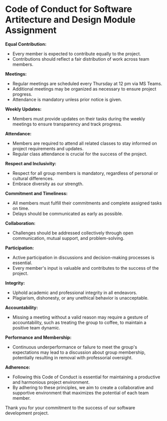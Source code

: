 # Code of Conduct for Software Artitecture and Design Module Assignment

**Equal Contribution:**

* Every member is expected to contribute equally to the project.
* Contributions should reflect a fair distribution of work across team members.

**Meetings:**

* Regular meetings are scheduled every Thursday at 12 pm via MS Teams.
* Additional meetings may be organized as necessary to ensure project progress.
* Attendance is mandatory unless prior notice is given.

**Weekly Updates:**

* Members must provide updates on their tasks during the weekly meetings to ensure transparency and track progress.

**Attendance:**

* Members are required to attend all related classes to stay informed on project requirements and updates.
* Regular class attendance is crucial for the success of the project.

**Respect and Inclusivity:**

* Respect for all group members is mandatory, regardless of personal or cultural differences.
* Embrace diversity as our strength.

**Commitment and Timeliness:**

* All members must fulfill their commitments and complete assigned tasks on time.
* Delays should be communicated as early as possible.

**Collaboration:**

* Challenges should be addressed collectively through open communication, mutual support, and problem-solving.

**Participation:**

* Active participation in discussions and decision-making processes is essential.
* Every member's input is valuable and contributes to the success of the project.

**Integrity:**

* Uphold academic and professional integrity in all endeavors.
* Plagiarism, dishonesty, or any unethical behavior is unacceptable.

**Accountability:**

* Missing a meeting without a valid reason may require a gesture of accountability, such as treating the group to coffee, to maintain a positive team dynamic.

**Performance and Membership:**

* Continuous underperformance or failure to meet the group's expectations may lead to a discussion about group membership, potentially resulting in removal with professorial oversight.

**Adherence:**

* Following this Code of Conduct is essential for maintaining a productive and harmonious project environment.
* By adhering to these principles, we aim to create a collaborative and supportive environment that maximizes the potential of each team member.

Thank you for your commitment to the success of our software development project.

